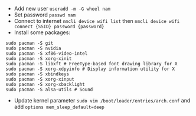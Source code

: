 * Add new user `useradd -m -G wheel nam`
* Set password `passwd nam`
* Connect to internet `nmcli device wifi list` then `nmcli device wifi connect {SSID} password {password}`
* Install some packages:
```
sudo pacman -S git
sudo pacman -S nvidia
sudo pacman -S xf86-video-intel
sudo pacman -S xorg-xinit
sudo pacman -S libxft # FreeType-based font drawing library for X
sudo pacman -S xorg-xdpyinfo # Display information utility for X
sudo pacman -S xbindkeys
sudo pacman -S xorg-xinput
sudo pacman -S xorg-xbacklight
sudo pacman -S alsa-utils # Sound
```
* Update kernel parameter `sudo vim /boot/loader/entries/arch.conf` and add `options mem_sleep_default=deep`
